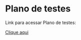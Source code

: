 # Plano de testes

Link para acessar Plano de testes:

<a href="https://docs.google.com/document/d/1vsXgFhyy9sz8s8Le92vepxyMkBLGNXvBR9j3YA5IFcw/view">Clique aqui</a>